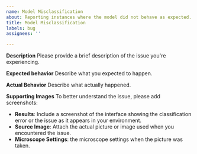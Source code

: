 ```yaml
---
name: Model Misclassification
about: Reporting instances where the model did not behave as expected.
title: Model Misclassification
labels: bug
assignees: ''

---
```


**Description**
Please provide a brief description of the issue you're experiencing.

**Expected behavior**
Describe what you expected to happen.

**Actual Behavior**
Describe what actually happened.

**Supporting Images**
To better understand the issue, please add screenshots:
* **Results**: Include a screenshot of the interface showing the classification error or the issue as it appears in your environment.
* **Source Image**: Attach the actual picture or image used when you encountered the issue.
* **Microscope Settings**:  the microscope settings when the picture was taken.
